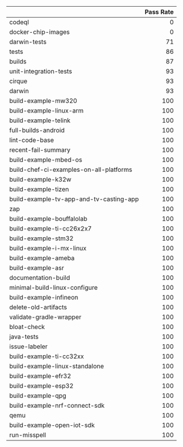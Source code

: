 |                                         |   Pass Rate |
|:----------------------------------------|------------:|
| codeql                                  |           0 |
| docker-chip-images                      |           0 |
| darwin-tests                            |          71 |
| tests                                   |          86 |
| builds                                  |          87 |
| unit-integration-tests                  |          93 |
| cirque                                  |          93 |
| darwin                                  |          93 |
| build-example-mw320                     |         100 |
| build-example-linux-arm                 |         100 |
| build-example-telink                    |         100 |
| full-builds-android                     |         100 |
| lint-code-base                          |         100 |
| recent-fail-summary                     |         100 |
| build-example-mbed-os                   |         100 |
| build-chef-ci-examples-on-all-platforms |         100 |
| build-example-k32w                      |         100 |
| build-example-tizen                     |         100 |
| build-example-tv-app-and-tv-casting-app |         100 |
| zap                                     |         100 |
| build-example-bouffalolab               |         100 |
| build-example-ti-cc26x2x7               |         100 |
| build-example-stm32                     |         100 |
| build-example-i-mx-linux                |         100 |
| build-example-ameba                     |         100 |
| build-example-asr                       |         100 |
| documentation-build                     |         100 |
| minimal-build-linux-configure           |         100 |
| build-example-infineon                  |         100 |
| delete-old-artifacts                    |         100 |
| validate-gradle-wrapper                 |         100 |
| bloat-check                             |         100 |
| java-tests                              |         100 |
| issue-labeler                           |         100 |
| build-example-ti-cc32xx                 |         100 |
| build-example-linux-standalone          |         100 |
| build-example-efr32                     |         100 |
| build-example-esp32                     |         100 |
| build-example-qpg                       |         100 |
| build-example-nrf-connect-sdk           |         100 |
| qemu                                    |         100 |
| build-example-open-iot-sdk              |         100 |
| run-misspell                            |         100 |